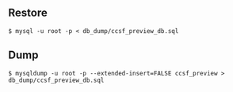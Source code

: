 Restore
---

    $ mysql -u root -p < db_dump/ccsf_preview_db.sql

Dump
---

    $ mysqldump -u root -p --extended-insert=FALSE ccsf_preview > db_dump/ccsf_preview_db.sql
    
